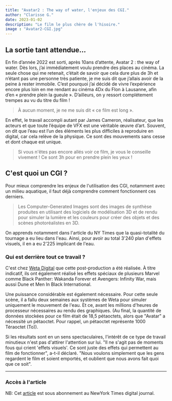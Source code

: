 ```yaml
---
title: "Avatar2 : The way of water, l'enjeux des CGI."
author: "Clarisse G."
date: 2023-01-02
description: "Le film le plus chère de l'hisoire."
image : "Avatar2-CGI.jpg"
---
```


## La sortie tant attendue...

En fin d’année 2022 est sorti, après 10ans d’attente, Avatar 2 : the way of water. Dès lors, j’ai immédiatement voulu prendre des places au cinéma. La seule chose qui me retenait, c’était de savoir que cela dure plus de 3h et n’étant pas une personne très patiente, je me suis dit que j’allais avoir de la peine à rester immobile. C’est pourquoi j’ai décidé de vivre l’expérience encore plus loin en me rendant au cinéma 4Dx du Flon à Lausanne, afin d’en « prendre plein la gueule ». D’ailleurs, on y ressort complétement trempes au vu du titre du film !

> À aucun moment, je ne me suis dit « ce film est long ».

En effet, le travail accompli autant par James Cameron, réalisateur, que les acteurs et que toute l’équipe de VFX est une véritable œuvre d’art. Souvent, on dit que l’eau est l’un des éléments les plus difficiles à reproduire en digital, car cela relève de la physique. Ce sont des mouvements sans cesse et dont chaque est unique. 

> Si vous n'êtes pas encore allés voir ce film, je vous le conseille vivement ! Ce sont 3h pour en prendre plein les yeux !

## C'est quoi un CGI ?
Pour mieux comprendre les enjeux de l'utilisation des CGI, notamment avec un milieu aquatique, il faut déjà comprendre comment fonctionnent ces derniers.

> Les Computer-Generated Images sont des images de synthèse produites en utilisant des logiciels de modélisation 3D et de rendu pour simuler la lumière et les couleurs pour créer des objets et des scènes photoréalistes en 3D.

On apprends notamment dans l'article du NY Times que la quasi-totalité du tournage a eu lieu dans l'eau. Ainsi, pour avoir au total 3'240 plan d'effets visuels, il en a eu 2'225 implicant de l'eau.

### Qui est derrière tout ce travail ?

C'est chez [Weta Digital](https://www.wetafx.co.nz/) que cette post-production a été réalisée. À titre indicatif, ils ont également réalisé les effets spéciaux de plusieurs Marvel comme Black Panther: Wakanda Forever et Avengers: Infinity War, mais aussi Dune et Men In Black International. 

Une puissance considérable est également nécessaire. Pour cette seule scène, il a fallu deux semaines aux systèmes de Weta pour simuler uniquement le mouvement de l'eau. Et ce, avant les millions d'heures de processeur nécessaires au rendu des graphiques. (Au final, la quantité de données stockées pour ce film était de 18,5 pétaoctets, alors que "Avatar" a nécessité un pétaoctet. Pour rappel, un pétaoctet représente 1000 Téraoctet (To)).

Si les résultats sont en un sens spectaculaires, l'intérêt de ce type de travail minutieux n'est pas d'attirer l'attention sur lui. "Il ne s'agit pas de moments fous qui crient 'effets visuels'. Ce sont juste des effets qui permettent au film de fonctionner", a-t-il déclaré. "Nous voulons simplement que les gens regardent le film et soient emportés, et oublient que nous avons fait quoi que ce soit".

---
### Accès à l'article

NB: Cet [article](https://www.nytimes.com/2022/12/16/movies/avatar-2-fx-cgi.html) est sous abonnement au NewYork Times digital journal.

